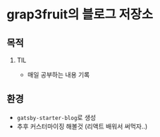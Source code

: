 # grap3fruit의 블로그 저장소

## 목적

1. TIL

   - 매일 공부하는 내용 기록

## 환경

- `gatsby-starter-blog`로 생성
- 추후 커스터마이징 해볼것 (리액트 배워서 써먹자..)
